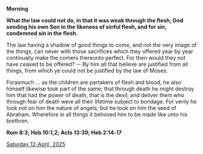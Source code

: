**Morning**

**What the law could not do, in that it was weak through the flesh, God sending his own Son in the likeness of sinful flesh, and for sin, condemned sin in the flesh.**
 
The law having a shadow of good things to come, and not the very image of the things, can never with those sacrifices which they offered year by year continually make the comers thereunto perfect. For then would they not have ceased to be offered? -- By him all that believe are justified from all things, from which ye could not be justified by the law of Moses.
 
Forasmuch ... as the children are partakers of flesh and blood, he also himself likewise took part of the same; that through death he might destroy him that had the power of death, that is the devil; and deliver them who through fear of death were all their lifetime subject to bondage. For verily he took not on him the nature of angels; but he took on him the seed of Abraham. Wherefore in all things it behoved him to be made like unto his brethren.  

**Rom 8:3; Heb 10:1,2; Acts 13:39; Heb 2:14‑17**

[Saturday 12-April, 2025](https://t.me/daily_light)
